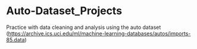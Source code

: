 # Auto-Dataset_Projects
Practice with data cleaning and analysis using the auto dataset (https://archive.ics.uci.edu/ml/machine-learning-databases/autos/imports-85.data)

